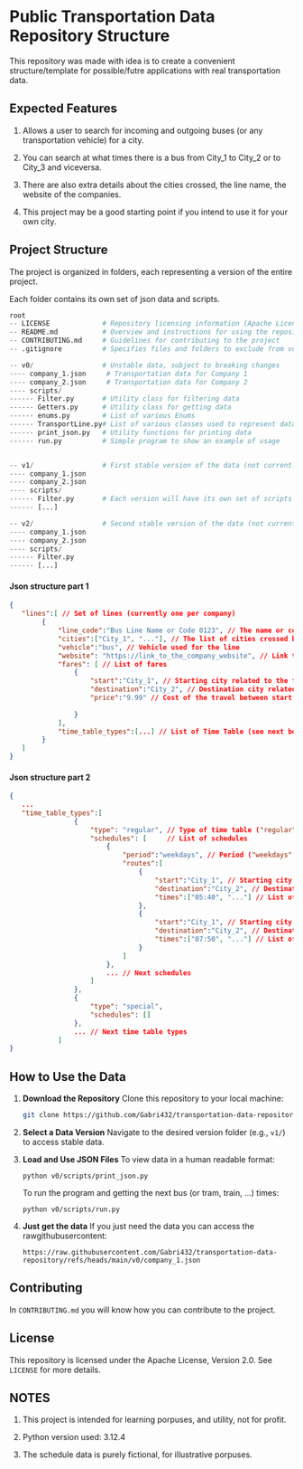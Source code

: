 # Public Transportation Data Repository Structure

This repository was made with idea is to create a convenient structure/template for possible/futre applications with real transportation data.

## Expected Features

1. Allows a user to search for incoming and outgoing buses (or any transportation vehicle) for a city. 

2. You can search at what times there is a bus from City_1 to City_2 or to City_3 and viceversa.

3. There are also extra details about the cities crossed, the line name, the website of the companies. 

4. This project may be a good starting point if you intend to use it for your own city.

## Project Structure

The project is organized in folders, each representing a version of the entire project.

Each folder contains its own set of json data and scripts.

```python
root
-- LICENSE             # Repository licensing information (Apache License Version 2.0)
-- README.md           # Overview and instructions for using the repository
-- CONTRIBUTING.md     # Guidelines for contributing to the project
-- .gitignore          # Specifies files and folders to exclude from version control

-- v0/                 # Unstable data, subject to breaking changes
---- company_1.json     # Transportation data for Company 1
---- company_2.json     # Transportation data for Company 2
---- scripts/
------ Filter.py       # Utility class for filtering data
------ Getters.py      # Utility class for getting data
------ enums.py        # List of various Enums
------ TransportLine.py# List of various classes used to represent data
------ print_json.py   # Utility functions for printing data
------ run.py          # Simple program to show an example of usage


-- v1/                 # First stable version of the data (not currently existing, just to give you an idea)
---- company_1.json
---- company_2.json
---- scripts/
------ Filter.py       # Each version will have its own set of scripts to ensure backward compatibility
------ [...]

-- v2/                 # Second stable version of the data (not currently existing, just to give you the idea)
---- company_1.json
---- company_2.json
---- scripts/
------ Filter.py
------ [...]
```

#### Json structure part 1
```json
{
   "lines":[ // Set of lines (currently one per company)
        {
            "line_code":"Bus Line Name or Code 0123", // The name or code of the line
            "cities":["City_1", "..."], // The list of cities crossed by this line
            "vehicle":"bus", // Vehicle used for the line
            "website": "https://link_to_the_company_website", // Link to the website
            "fares": [ // List of fares
                {
                    "start":"City_1", // Starting city related to the fare 
                    "destination":"City_2", // Destination city related to the fare
                    "price":"9.99" // Cost of the travel between start and destination (in Euros)
                    
                }
            ],
            "time_table_types":[...] // List of Time Table (see next box)
        }
   ]
}
```
#### Json structure part 2
```json
{
   ...
   "time_table_types":[
                {
                    "type": "regular", // Type of time table ("regular" or "special")
                    "schedules": [     // List of schedules
                        {
                            "period":"weekdays", // Period ("weekdays", "saturdays" or "holidays")
                            "routes":[
                                {
                                    "start":"City_1", // Starting city of the specific route
                                    "destination":"City_2", // Destination city of the specific route
                                    "times":["05:40", "..."] // List of bus times when they start from the starting city
                                },
                                {
                                    "start":"City_1", // Starting city of the specific route
                                    "destination":"City_2", // Destination city of the specific route
                                    "times":["07:50", "..."] // List of bus times when they start from the starting city
                                }
                            ]
                        },
                        ... // Next schedules
                    ]
                },
                {
                    "type": "special",
                    "schedules": []
                },
                ... // Next time table types
            ]
}
```

## How to Use the Data

1. **Download the Repository**
   Clone this repository to your local machine:
   ```bash
   git clone https://github.com/Gabri432/transportation-data-repository.git
   ```

2. **Select a Data Version**
   Navigate to the desired version folder (e.g., `v1/`) to access stable data.

3. **Load and Use JSON Files**
   To view data in a human readable format:
   ```
   python v0/scripts/print_json.py
   ```

   To run the program and getting the next bus (or tram, train, ...) times:
   ```
   python v0/scripts/run.py
   ```

4. **Just get the data**
   If you just need the data you can access the rawgithubusercontent:
   ```
   https://raw.githubusercontent.com/Gabri432/transportation-data-repository/refs/heads/main/v0/company_1.json
   ```

## Contributing

In `CONTRIBUTING.md` you will know how you can contribute to the project.

## License

This repository is licensed under the Apache License, Version 2.0. See `LICENSE` for more details.

## NOTES

1. This project is intended for learning porpuses, and utility, not for profit.

2. Python version used: 3.12.4

3. The schedule data is purely fictional, for illustrative porpuses.

